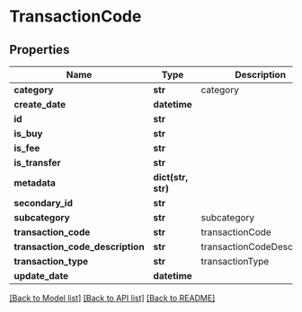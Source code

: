 # TransactionCode

## Properties
Name | Type | Description | Notes
------------ | ------------- | ------------- | -------------
**category** | **str** | category | [optional] 
**create_date** | **datetime** |  | [optional] 
**id** | **str** |  | [optional] 
**is_buy** | **str** |  | [optional] 
**is_fee** | **str** |  | [optional] 
**is_transfer** | **str** |  | [optional] 
**metadata** | **dict(str, str)** |  | [optional] 
**secondary_id** | **str** |  | [optional] 
**subcategory** | **str** | subcategory | [optional] 
**transaction_code** | **str** | transactionCode | 
**transaction_code_description** | **str** | transactionCodeDescription | [optional] 
**transaction_type** | **str** | transactionType | [optional] 
**update_date** | **datetime** |  | [optional] 

[[Back to Model list]](../README.md#documentation-for-models) [[Back to API list]](../README.md#documentation-for-api-endpoints) [[Back to README]](../README.md)


